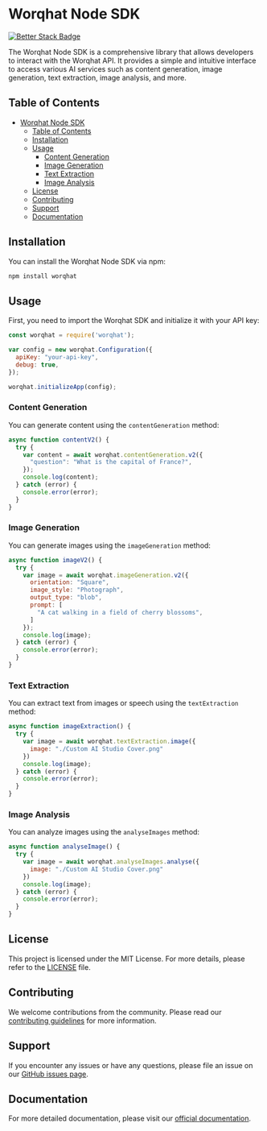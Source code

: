 # Worqhat Node SDK

[![Better Stack Badge](https://uptime.betterstack.com/status-badges/v1/monitor/trle.svg)](https://uptime.betterstack.com/?utm_source=status_badge)

The Worqhat Node SDK is a comprehensive library that allows developers to interact with the Worqhat API. It provides a simple and intuitive interface to access various AI services such as content generation, image generation, text extraction, image analysis, and more.

## Table of Contents

- [Worqhat Node SDK](#worqhat-node-sdk)
  - [Table of Contents](#table-of-contents)
  - [Installation](#installation)
  - [Usage](#usage)
    - [Content Generation](#content-generation)
    - [Image Generation](#image-generation)
    - [Text Extraction](#text-extraction)
    - [Image Analysis](#image-analysis)
  - [License](#license)
  - [Contributing](#contributing)
  - [Support](#support)
  - [Documentation](#documentation)

## Installation

You can install the Worqhat Node SDK via npm:

```bash
npm install worqhat
```

## Usage

First, you need to import the Worqhat SDK and initialize it with your API key:

```JavaScript
const worqhat = require('worqhat');

var config = new worqhat.Configuration({
  apiKey: "your-api-key",
  debug: true,
});

worqhat.initializeApp(config);
```

### Content Generation

You can generate content using the `contentGeneration` method:

```JavaScript
async function contentV2() {
  try {
    var content = await worqhat.contentGeneration.v2({
      "question": "What is the capital of France?",
    });
    console.log(content);
  } catch (error) {
    console.error(error);
  }
}
```

### Image Generation

You can generate images using the `imageGeneration` method:

```JavaScript
async function imageV2() {
  try {
    var image = await worqhat.imageGeneration.v2({
      orientation: "Square",
      image_style: "Photograph",
      output_type: "blob",
      prompt: [
        "A cat walking in a field of cherry blossoms",
      ]
    });
    console.log(image);
  } catch (error) {
    console.error(error);
  }
}
```

### Text Extraction

You can extract text from images or speech using the `textExtraction` method:

```JavaScript
async function imageExtraction() {
  try {
    var image = await worqhat.textExtraction.image({
      image: "./Custom AI Studio Cover.png"
    })
    console.log(image);
  } catch (error) {
    console.error(error);
  }
}
```

### Image Analysis

You can analyze images using the `analyseImages` method:

```JavaScript
async function analyseImage() {
  try {
    var image = await worqhat.analyseImages.analyse({
      image: "./Custom AI Studio Cover.png"
    })
    console.log(image);
  } catch (error) {
    console.error(error);
  }
}
```

## License

This project is licensed under the MIT License. For more details, please refer to the [LICENSE](LICENSE) file.

## Contributing

We welcome contributions from the community. Please read our [contributing guidelines](CONTRIBUTING.md) for more information.

## Support

If you encounter any issues or have any questions, please file an issue on our [GitHub issues page](https://github.com/WorqHat/worqhat-node/issues).

## Documentation

For more detailed documentation, please visit our [official documentation](https://docs.worqhat.com).
